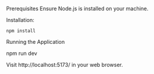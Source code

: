 Prerequisites
Ensure Node.js is installed on your machine.

Installation:

    npm install

Running the Application
  
  npm run dev

Visit http://localhost:5173/ in your web browser.
